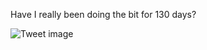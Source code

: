 Have I really been doing the bit for 130 days?


![Tweet image](/asset/crosspoast/GxW66K5aIAAYzVg.jpg)

